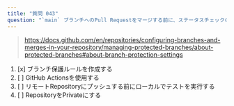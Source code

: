 ```yaml
---
title: "質問 043"
question: "`main` ブランチへのPull Requestをマージする前に、ステータスチェックの合格を必須にするにはどうすればよいですか？"
---
```



> https://docs.github.com/en/repositories/configuring-branches-and-merges-in-your-repository/managing-protected-branches/about-protected-branches#about-branch-protection-settings
1. [x] ブランチ保護ルールを作成する
1. [ ] GitHub Actionsを使用する
1. [ ] リモートRepositoryにプッシュする前にローカルでテストを実行する
1. [ ] RepositoryをPrivateにする